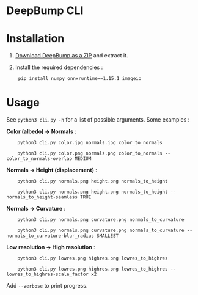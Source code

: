 # DeepBump CLI

# Installation

1) [Download DeepBump as a ZIP](https://github.com/HugoTini/DeepBump/releases) and extract it.

2) Install the required dependencies :

        pip install numpy onnxruntime==1.15.1 imageio

# Usage

See `python3 cli.py -h` for a list of possible arguments. Some examples :

**Color (albedo) → Normals** : 

        python3 cli.py color.jpg normals.jpg color_to_normals

        python3 cli.py color.png normals.png color_to_normals --color_to_normals-overlap MEDIUM

**Normals → Height (displacement)** :

        python3 cli.py normals.png height.png normals_to_height

        python3 cli.py normals.png height.png normals_to_height --normals_to_height-seamless TRUE

**Normals → Curvature** :

        python3 cli.py normals.png curvature.png normals_to_curvature

        python3 cli.py normals.png curvature.png normals_to_curvature --normals_to_curvature-blur_radius SMALLEST

**Low resolution → High resolution** :

        python3 cli.py lowres.png highres.png lowres_to_highres

        python3 cli.py lowres.png highres.png lowres_to_highres --lowres_to_highres-scale_factor x2

Add `--verbose` to print progress.